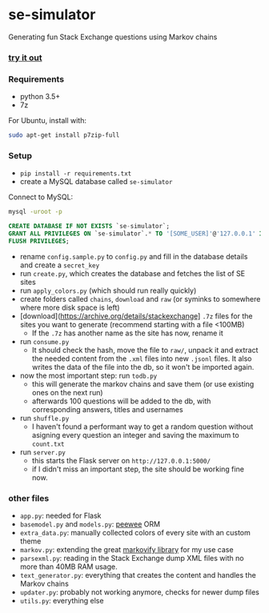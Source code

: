 # se-simulator
Generating fun Stack Exchange questions using Markov chains

### [try it out](http://se-simulator.lw1.at/)

### Requirements

- python 3.5+
- 7z

For Ubuntu, install with:

```bash
sudo apt-get install p7zip-full
```

### Setup

- `pip install -r requirements.txt`
- create a MySQL database called `se-simulator`

Connect to MySQL:

```bash
mysql -uroot -p
```

```sql
CREATE DATABASE IF NOT EXISTS `se-simulator`;
GRANT ALL PRIVILEGES ON `se-simulator`.* TO '[SOME_USER]'@'127.0.0.1' IDENTIFIED BY '[SOME_PASSWORD]';
FLUSH PRIVILEGES;
```

- rename `config.sample.py` to `config.py` and fill in the database details and create a `secret_key`
- run `create.py`, which creates the database and fetches the list of SE sites
- run `apply_colors.py` (which should run really quickly)
- create folders called `chains`, `download` and `raw` (or syminks to somewhere where more disk space is left)
- [download](https://archive.org/details/stackexchange] `.7z` files for the sites you want to generate (recommend starting with a file <100MB)
    - If the `.7z` has another name as the site has now, rename it
- run `consume.py`
    - It should check the hash, move the file to `raw/`, unpack it and extract the needed content from the `.xml` files into new `.jsonl` files. It also writes the data of the file into the db, so it won't be imported again.
- now the most important step: run `todb.py`
    - this will generate the markov chains and save them (or use existing ones on the next run)
    - afterwards 100 questions will be added to the db, with corresponding answers, titles and usernames
- run `shuffle.py`
    - I haven't found a performant way to get a random question without asigning every question an integer and saving the maximum to `count.txt`
- run `server.py`
    - this starts the Flask server on `http://127.0.0.1:5000/`
    - if I didn't miss an important step, the site should be working fine now.
    
### other files

- `app.py`: needed for Flask
- `basemodel.py` and `models.py`: [peewee](https://github.com/coleifer/peewee/) ORM
- `extra_data.py`: manually collected colors of every site with an custom theme
- `markov.py`: extending the great [markovify library](https://github.com/jsvine/markovify/) for my use case
- `parsexml.py`: reading in the Stack Exchange dump XML files with no more than 40MB RAM usage.
- `text_generator.py`: everything that creates the content and handles the Markov chains
- `updater.py`: probably not working anymore, checks for newer dump files
- `utils.py`: everything else
